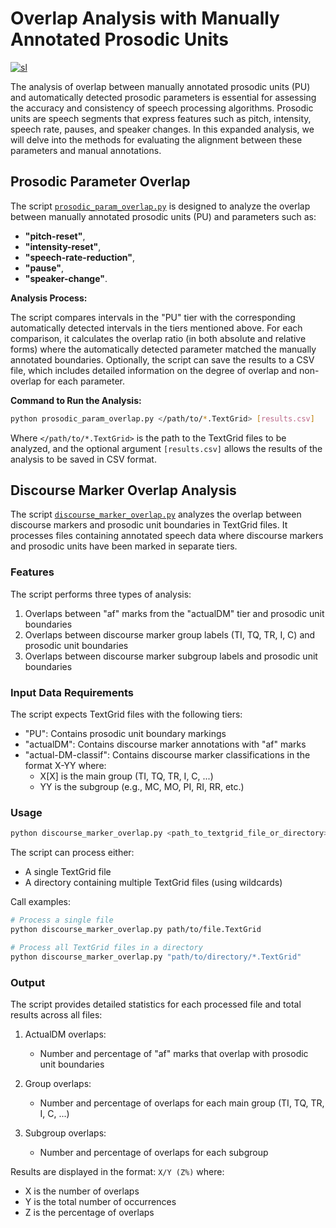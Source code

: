 # Overlap Analysis with Manually Annotated Prosodic Units

[![sl](https://img.shields.io/badge/lang-sl-blue.svg)](overlap_analysis.sl.md)

The analysis of overlap between manually annotated prosodic units (PU) and automatically detected prosodic parameters is essential for assessing the accuracy and consistency of speech processing algorithms. Prosodic units are speech segments that express features such as pitch, intensity, speech rate, pauses, and speaker changes. In this expanded analysis, we will delve into the methods for evaluating the alignment between these parameters and manual annotations.

## Prosodic Parameter Overlap

The script [`prosodic_param_overlap.py`](../prosodic_param_overlap.py) is designed to analyze the overlap between manually annotated prosodic units (PU) and parameters such as:

- **"pitch-reset"**,
- **"intensity-reset"**,
- **"speech-rate-reduction"**,
- **"pause"**,
- **"speaker-change"**.

**Analysis Process:**

The script compares intervals in the "PU" tier with the corresponding automatically detected intervals in the tiers mentioned above. For each comparison, it calculates the overlap ratio (in both absolute and relative forms) where the automatically detected parameter matched the manually annotated boundaries. Optionally, the script can save the results to a CSV file, which includes detailed information on the degree of overlap and non-overlap for each parameter.

**Command to Run the Analysis:**

```bash
python prosodic_param_overlap.py </path/to/*.TextGrid> [results.csv]
```

Where `</path/to/*.TextGrid>` is the path to the TextGrid files to be analyzed, and the optional argument `[results.csv]` allows the results of the analysis to be saved in CSV format.

## Discourse Marker Overlap Analysis

The script [`discourse_marker_overlap.py`](../discourse_marker_overlap.py) analyzes the overlap between discourse markers and prosodic unit boundaries in TextGrid files. It processes files containing annotated speech data where discourse markers and prosodic units have been marked in separate tiers.

### Features

The script performs three types of analysis:
1. Overlaps between "af" marks from the "actualDM" tier and prosodic unit boundaries
2. Overlaps between discourse marker group labels (TI, TQ, TR, I, C) and prosodic unit boundaries
3. Overlaps between discourse marker subgroup labels and prosodic unit boundaries

### Input Data Requirements

The script expects TextGrid files with the following tiers:
- "PU": Contains prosodic unit boundary markings
- "actualDM": Contains discourse marker annotations with "af" marks
- "actual-DM-classif": Contains discourse marker classifications in the format X-YY where:
  - X[X] is the main group (TI, TQ, TR, I, C, ...)
  - YY is the subgroup (e.g., MC, MO, PI, RI, RR, etc.)

### Usage

```bash
python discourse_marker_overlap.py <path_to_textgrid_file_or_directory>
```

The script can process either:
- A single TextGrid file
- A directory containing multiple TextGrid files (using wildcards)

Call examples:
```bash
# Process a single file
python discourse_marker_overlap.py path/to/file.TextGrid

# Process all TextGrid files in a directory
python discourse_marker_overlap.py "path/to/directory/*.TextGrid"
```

### Output

The script provides detailed statistics for each processed file and total results across all files:

1. ActualDM overlaps:
   - Number and percentage of "af" marks that overlap with prosodic unit boundaries

2. Group overlaps:
   - Number and percentage of overlaps for each main group (TI, TQ, TR, I, C, ...)

3. Subgroup overlaps:
   - Number and percentage of overlaps for each subgroup

Results are displayed in the format: `X/Y (Z%)` where:
- X is the number of overlaps
- Y is the total number of occurrences
- Z is the percentage of overlaps
